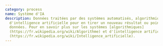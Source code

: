 ```yaml
---
category: process
name: Système d'IA
description: Données traitées par des systèmes automatisés, algorithmiques ou
  d'intelligence artificielle pour en tirer un nouveau résultat ou point de
  données. Pour en savoir plus sur les systèmes [algorithmiques]
  (https://fr.wikipedia.org/wiki/Algorithme) et d'[intelligence artificielle]
  (https://fr.wikipedia.org/wiki/Intelligence_artificielle).
---
```

